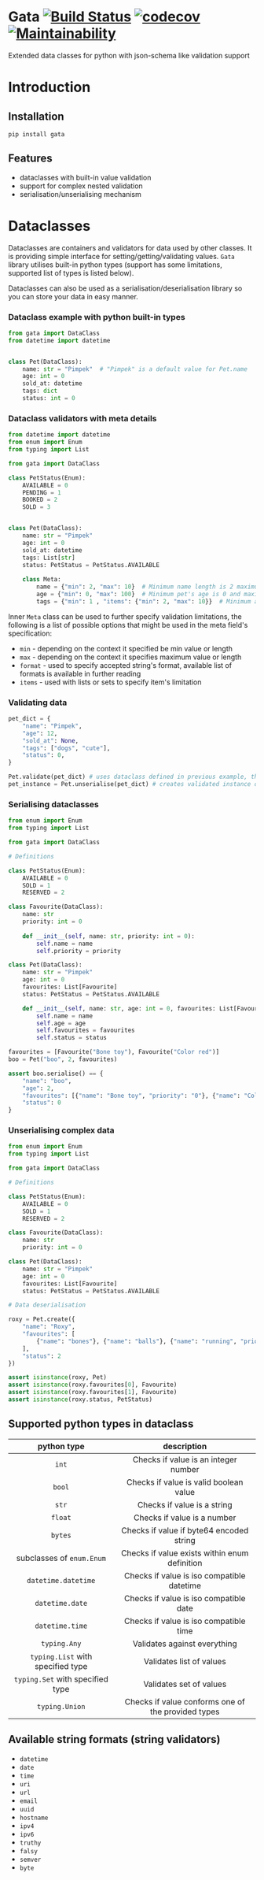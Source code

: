 # Gata [![Build Status](https://travis-ci.org/kodemore/gata.svg?branch=master)](https://travis-ci.org/kodemore/gata) [![codecov](https://codecov.io/gh/kodemore/gata/branch/master/graph/badge.svg)](https://codecov.io/gh/kodemore/gata) [![Maintainability](https://api.codeclimate.com/v1/badges/c224b3a0ece5d2005b0c/maintainability)](https://codeclimate.com/github/kodemore/gata/maintainability)
Extended data classes for python with json-schema like validation support

# Introduction

## Installation

`pip install gata`

## Features
 - dataclasses with built-in value validation
 - support for complex nested validation
 - serialisation/unserialising mechanism


# Dataclasses
Dataclasses are containers and validators for data used by other classes. It is providing simple interface for 
setting/getting/validating values. `Gata` library utilises built-in python types (support has some limitations, 
supported list of types is listed below).

Dataclasses can also be used as a serialisation/deserialisation library so you can store your data in easy manner.


### Dataclass example with python built-in types
```python
from gata import DataClass
from datetime import datetime


class Pet(DataClass):
    name: str = "Pimpek"  # "Pimpek" is a default value for Pet.name
    age: int = 0
    sold_at: datetime
    tags: dict
    status: int = 0
```

### Dataclass validators with meta details

```python
from datetime import datetime
from enum import Enum
from typing import List

from gata import DataClass

class PetStatus(Enum):
    AVAILABLE = 0
    PENDING = 1
    BOOKED = 2
    SOLD = 3


class Pet(DataClass):
    name: str = "Pimpek"
    age: int = 0
    sold_at: datetime
    tags: List[str]
    status: PetStatus = PetStatus.AVAILABLE
    
    class Meta:
        name = {"min": 2, "max": 10}  # Minimum name length is 2 maximum is 10
        age = {"min": 0, "max": 100}  # Minimum pet's age is 0 and maximum is 100
        tags = {"min": 1 , "items": {"min": 2, "max": 10}}  # Minimum amount of tags is 1 and each tag name's length must be between 2 to 10 characters
```
Inner `Meta` class can be used to further specify validation limitations, the following is a list of possible
options that might be used in the meta field's specification:

 - `min` - depending on the context it specified be min value or length
 - `max` - depending on the context it specifies maximum value or length
 - `format` - used to specify accepted string's format, available list of formats is available in further reading
 - `items` - used with lists or sets to specify item's limitation


### Validating data

```python
pet_dict = {
    "name": "Pimpek",
    "age": 12,
    "sold_at": None,
    "tags": ["dogs", "cute"],
    "status": 0,
}

Pet.validate(pet_dict) # uses dataclass defined in previous example, throws an exception when dict contains invalid values
pet_instance = Pet.unserialise(pet_dict) # creates validated instance of Pet class
```


### Serialising dataclasses
```python
from enum import Enum
from typing import List

from gata import DataClass

# Definitions

class PetStatus(Enum):
    AVAILABLE = 0
    SOLD = 1
    RESERVED = 2

class Favourite(DataClass):
    name: str
    priority: int = 0
    
    def __init__(self, name: str, priority: int = 0):
        self.name = name
        self.priority = priority

class Pet(DataClass):
    name: str = "Pimpek"
    age: int = 0
    favourites: List[Favourite]
    status: PetStatus = PetStatus.AVAILABLE

    def __init__(self, name: str, age: int = 0, favourites: List[Favourite] = [], status: PetStatus = PetStatus.AVAILABLE):
        self.name = name
        self.age = age
        self.favourites = favourites
        self.status = status    

favourites = [Favourite("Bone toy"), Favourite("Color red")]
boo = Pet("boo", 2, favourites)

assert boo.serialise() == {
    "name": "boo",
    "age": 2,
    "favourites": [{"name": "Bone toy", "priority": "0"}, {"name": "Color red", "priority": 0}],
    "status": 0
}
```

### Unserialising complex data

```python
from enum import Enum
from typing import List

from gata import DataClass

# Definitions

class PetStatus(Enum):
    AVAILABLE = 0
    SOLD = 1
    RESERVED = 2

class Favourite(DataClass):
    name: str
    priority: int = 0

class Pet(DataClass):
    name: str = "Pimpek"
    age: int = 0
    favourites: List[Favourite]
    status: PetStatus = PetStatus.AVAILABLE

# Data deserialisation

roxy = Pet.create({
    "name": "Roxy",
    "favourites": [
        {"name": "bones"}, {"name": "balls"}, {"name": "running", "priority": 1}
    ],
    "status": 2
})

assert isinstance(roxy, Pet)
assert isinstance(roxy.favourites[0], Favourite)
assert isinstance(roxy.favourites[1], Favourite)
assert isinstance(roxy.status, PetStatus)
```

## Supported python types in dataclass

| python type | description | 
|:--:|:--:|
|`int`|Checks if value is an integer number|
|`bool`|Checks if value is valid boolean value|
|`str`|Checks if value is a string|
|`float`|Checks if value is a number|
|`bytes`|Checks if value if byte64 encoded string|
|subclasses of `enum.Enum`|Checks if value exists within enum definition|
|`datetime.datetime`| Checks if value is iso compatible datetime|
|`datetime.date`|Checks if value is iso compatible date|
|`datetime.time`| Checks if value is iso compatible time|
|`typing.Any`|Validates against everything|
|`typing.List` with specified type |Validates list of values|
|`typing.Set` with specified type |Validates set of values|
|`typing.Union`|Checks if value conforms one of the provided types|

## Available string formats (string validators)
 - `datetime`
 - `date`
 - `time`
 - `uri`
 - `url`
 - `email`
 - `uuid`
 - `hostname`
 - `ipv4`
 - `ipv6`
 - `truthy`
 - `falsy`
 - `semver`
 - `byte`
